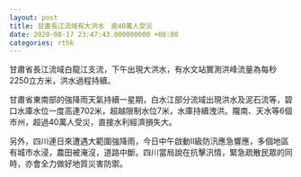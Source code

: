 ```yaml
---
layout: post
title: 甘肅長江流域有大洪水　逾40萬人受災
date: 2020-08-17 23:47:43.000000000 +08:00
categories: rthk
---
```


甘肅省長江流域白龍江支流，下午出現大洪水，有水文站實測洪峰流量為每秒2250立方米，洪水過程持續。

甘肅省東南部的強降雨天氣持續一星期，白水江部分流域出現洪水及泥石流等，碧口水庫水位一度高達702米，超越限制水位7米，水庫持續洩洪。隴南、天水等6個市州，超過40萬人受災，直接水利經濟損失大。

另外，四川連日來遭遇大範圍強降雨，今日中午啟動II級防汛應急響應，多個地區有城市水浸，農田被淹沒，道路中斷。四川當局說在抗擊汛情，緊急疏散民眾的同時，亦會全力做好地質災害防禦。
